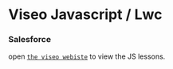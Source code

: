 # Viseo Javascript / Lwc

### Salesforce

open [`the viseo webiste`](http://viseotest.github.io/js-viseo) to view the JS lessons.

